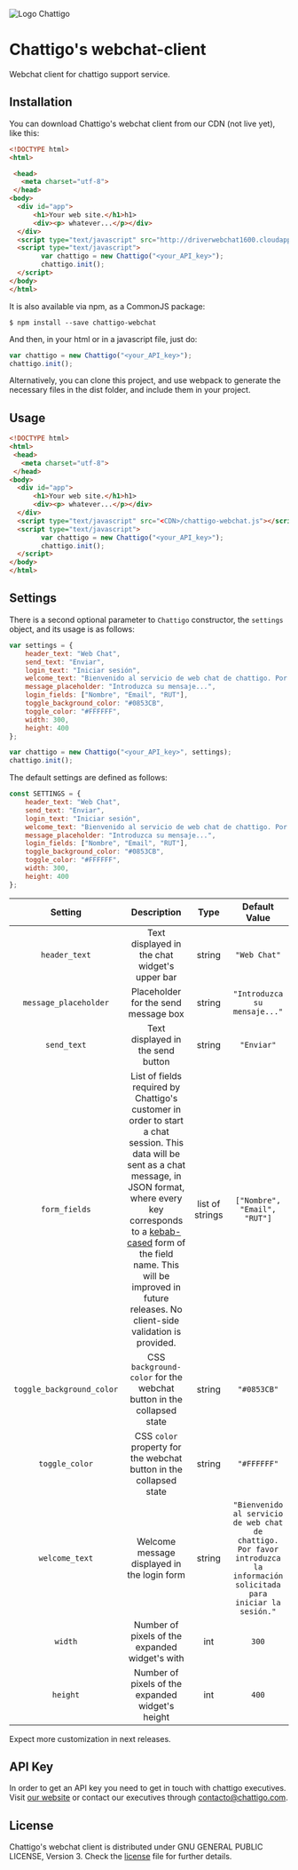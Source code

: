 ![Logo Chattigo](https://raw.githubusercontent.com/throoze/chattigo-webchat/develop/src/assets/images/CHATTIGO.png)
# Chattigo's webchat-client
Webchat client for chattigo support service.

## Installation
You can download Chattigo's webchat client from our CDN (not live yet), like this:

```html
<!DOCTYPE html>
<html>

 <head>
   <meta charset="utf-8">
 </head>
<body>
  <div id="app">
      <h1>Your web site.</h1>h1>
      <div><p> whatever...</p></div> 
  </div>
  <script type="text/javascript" src="http://driverwebchat1600.cloudapp.net/chattigo-webchat.js"></script>
  <script type="text/javascript">
        var chattigo = new Chattigo("<your_API_key>");
        chattigo.init();
  </script>
</body>
</html>
```
It is also available via npm, as a CommonJS package:

    $ npm install --save chattigo-webchat

And then, in your html or in a javascript file, just do:

```js
var chattigo = new Chattigo("<your_API_key>");
chattigo.init();
```

Alternatively, you can clone this project, and use webpack to generate the
necessary files in the dist folder, and include them in your project.

## Usage


```html
<!DOCTYPE html>
<html>
 <head>
   <meta charset="utf-8">
 </head>
<body>
  <div id="app">
      <h1>Your web site.</h1>h1>
      <div><p> whatever...</p></div> 
  </div>
  <script type="text/javascript" src="<CDN>/chattigo-webchat.js"></script>
  <script type="text/javascript">
        var chattigo = new Chattigo("<your_API_key>");
        chattigo.init();
  </script>
</body>
</html>
```

## Settings

There is a second optional parameter to `Chattigo` constructor, the `settings`
object, and its usage is as follows:

```js
var settings = {
    header_text: "Web Chat",
    send_text: "Enviar",
    login_text: "Iniciar sesión",
    welcome_text: "Bienvenido al servicio de web chat de chattigo. Por favor introduzca la información solicitada para iniciar la sesión.",
    message_placeholder: "Introduzca su mensaje...",
    login_fields: ["Nombre", "Email", "RUT"],
    toggle_background_color: "#0853CB",
    toggle_color: "#FFFFFF",
    width: 300,
    height: 400
};

var chattigo = new Chattigo("<your_API_key>", settings);
chattigo.init();
```

The default settings are defined as follows:

```js
const SETTINGS = {
    header_text: "Web Chat",
    send_text: "Enviar",
    login_text: "Iniciar sesión",
    welcome_text: "Bienvenido al servicio de web chat de chattigo. Por favor introduzca la información solicitada para iniciar la sesión.",
    message_placeholder: "Introduzca su mensaje...",
    login_fields: ["Nombre", "Email", "RUT"],
    toggle_background_color: "#0853CB",
    toggle_color: "#FFFFFF",
    width: 300,
    height: 400
};
```

| Setting | Description | Type | Default Value |
|:-------------------------:|:-----------------------------------------------------------------------------------------------------------------------------------------------------------------------------------------------------------------------------------------------------------------------------------------------------------------------------------------------------------------:|:---------------:|:--------------------------------------------------------------------------------------------------------------------------:|
| `header_text` | Text displayed in the chat widget's upper bar | string | `"Web Chat"` |
| `message_placeholder` | Placeholder for the send message box | string | `"Introduzca su mensaje..."` |
| `send_text` | Text displayed in the send button | string | `"Enviar"` |
| `form_fields` | List of fields required by Chattigo's customer in order to start a chat session. This data will be sent as a chat message, in JSON format, where every key corresponds to a [kebab-cased](https://en.wikipedia.org/wiki/Letter_case#Special_case_styles) form of the field name. This will be improved in future releases. No client-side validation is provided. | list of strings | `["Nombre", "Email", "RUT"]` |
| `toggle_background_color` | CSS `background-color` for the webchat button in the collapsed state | string | `"#0853CB"` |
| `toggle_color` | CSS `color` property for the webchat button in the collapsed state | string | `"#FFFFFF"` |
| `welcome_text` | Welcome message displayed in the login form | string | `"Bienvenido al servicio de web chat de chattigo. Por favor introduzca la información solicitada para iniciar la sesión."` |
| `width` | Number of pixels of the expanded widget's with | int | `300` |
| `height` | Number of pixels of the expanded widget's height | int | `400` |

Expect more customization in next releases.


## API Key

In order to get an API key you need to get in touch with chattigo executives.
Visit [our website](http://www.chattigo.com) or contact our executives through
contacto@chattigo.com.


## License

Chattigo's webchat client is distributed under GNU GENERAL PUBLIC LICENSE,
Version 3. Check the
[license](https://github.com/throoze/chattigo-webchat/blob/develop/LICENSE)
file for further details.